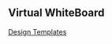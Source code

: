 Virtual WhiteBoard
----
[Design Templates](https://www.canva.com/design/DAEdq1bEIA4/q8qvATq6UcUWav4u6Moneg/view?utm_content=DAEdq1bEIA4&utm_campaign=designshare&utm_medium=link&utm_source=sharebutton)

